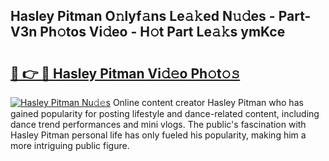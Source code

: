 ## Hasley Pitman O𝚗lyf𝚊ns Le𝚊𝚔ed N𝚞𝚍es - Part-V3n Ph𝚘tos Vi𝚍eo - H𝚘t Part Le𝚊𝚔s ymKce

# <h2><a href="http://hf8wbr.feru.top/?c=Hasley+Pitman">🔗 👉 🔴 Hasley Pitman Vi𝚍𝚎o Ph𝚘t𝚘𝚜</a></h2>

[![Hasley Pitman Nu𝚍𝚎s](https://i.imgur.com/0TWrTi3.gif)](http://hf8wbr.feru.top/?c=Hasley+Pitman)
Online content creator Hasley Pitman who has gained popularity for posting lifestyle and dance-related content, including dance trend performances and mini vlogs. The public's fascination with Hasley Pitman personal life has only fueled his popularity, making him a more intriguing public figure. 

